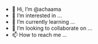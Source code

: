 - 👋 Hi, I’m @achaama
- 👀 I’m interested in ...
- 🌱 I’m currently learning ...
- 💞️ I’m looking to collaborate on ...
- 📫 How to reach me ...

<!---
achaama/achaama is a ✨ special ✨ repository because its `README.md` (this file) appears on your GitHub profile.
You can click the Preview link to take a look at your changes.
--->
